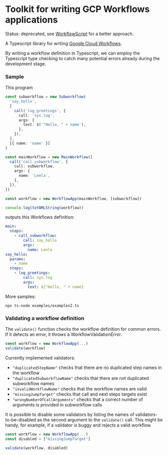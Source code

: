 # Toolkit for writing GCP Workflows applications

Status: deprecated, see [WorkflowScript](https://github.com/aajanki/workflowscript) for a better approach.

A Typescript library for writing [Google Cloud Workflows](https://cloud.google.com/workflows/docs/reference/syntax).

By writing a workflow definition in Typescript, we can employ the Typescript type checking to catch many potential errors already during the development stage.

### Sample

This program

```typescript
const subworkflow = new Subworkflow(
  'say_hello',
  [
    call('log_greetings', {
      call: 'sys.log',
      args: {
        text: $('"Hello, " + name'),
      },
    }),
  ],
  [{ name: 'name' }]
)

const mainWorkflow = new MainWorkflow([
  call('call_subworkflow', {
    call: subworkflow,
    args: {
      name: 'Leela',
    },
  }),
])

const workflow = new WorkflowApp(mainWorkflow, [subworkflow])

console.log(toYAMLString(workflow))
```

outputs this Workflows definition:

```yaml
main:
  steps:
    - call_subworkflow:
        call: say_hello
        args:
          name: Leela
say_hello:
  params:
    - name
  steps:
    - log_greetings:
        call: sys.log
        args:
          text: ${"Hello, " + name}
```

More samples:

```
npx ts-node examples/examples2.ts
```

### Validating a workflow definition

The `validate()` function checks the workflow definition for common errors. If it detects an error, it throws a WorkflowValidationError.

```typescript
const workflow = new WorkflowApp(...)
validate(workflow)
```

Currently implemented validators:

- `"duplicatedStepName"` checks that there are no duplicated step names in the workflow
- `"duplicatedSubworkflowName"` checks that there are not duplicated subworkflow names
- `"invalidWorkflowName"` checks that the workflow names are valid
- `"missingJumpTarget"` checks that call and next steps targets exist
- `"wrongNumberOfCallArguments"` checks that a correct number of arguments is provided in subworkflow calls

It is possible to disable some validators by listing the names of validators-to-be-disabled as the second argument to the `validate()` call. This might be handy, for example, if a validator is buggy and rejects a valid workflow.

```typescript
const workflow = new WorkflowApp(...)
const disabled = ["missingJumpTarget"]

validate(workflow, disabled)
```
